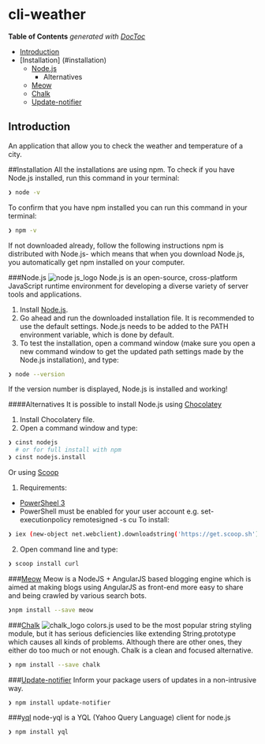 # cli-weather

<!-- START doctoc generated TOC please keep comment here to allow auto update -->
<!-- DON'T EDIT THIS SECTION, INSTEAD RE-RUN doctoc TO UPDATE -->
**Table of Contents**  *generated with [DocToc](https://github.com/thlorenz/doctoc)*

- [Introduction](#introduction)
- [Installation] (#installation)
    - [Node.js](#node.js)
        - Alternatives
    - [Meow](#meow)
    - [Chalk](#chalk)
    - [Update-notifier](update-notifier)

## Introduction

An application that allow you to check the weather and temperature of a city.

##Installation
All the installations are using npm.
To check if you have Node.js installed, run this command in your terminal:
```sh
❯ node -v
```

To confirm that you have npm installed you can run this command in your terminal:
```sh
❯ npm -v
```

If not downloaded already, follow the following instructions
npm is distributed with Node.js- which means that when you download Node.js, you automatically get npm installed on your computer.

###Node.js ![node js_logo](https://cloud.githubusercontent.com/assets/22341176/23313374/b8a02dce-fabd-11e6-9d8b-92b14ff1768a.png)
Node.js is an open-source, cross-platform JavaScript runtime environment for developing a diverse variety of server tools and applications.

1. Install [Node.js](https://nodejs.org/en/).
2. Go ahead and run the downloaded installation file. It is recommended to use the default settings. Node.js needs to be added to the PATH environment variable, which is done by default.
3. To test the installation, open a command window (make sure you open a new command window to get the updated path settings made by the Node.js installation), and type:
```sh
❯ node --version
```
If the version number is displayed, Node.js is installed and working!

####Alternatives
It is possible to install Node.js using [Chocolatey](https://chocolatey.org/)
1. Install Chocolatery file.
2. Open a command window and type:
```sh
❯ cinst nodejs
  # or for full install with npm
❯ cinst nodejs.install
```
Or using [Scoop](http://scoop.sh/)
1. Requirements:
- [PowerSheel 3](https://www.microsoft.com/en-us/download/details.aspx?id=34595)
- PowerShell must be enabled for your user account e.g. set-executionpolicy remotesigned -s cu
To install:
```sh
❯ iex (new-object net.webclient).downloadstring('https://get.scoop.sh')
```
2. Open command line and type:
```sh
❯ scoop install curl
```

###[Meow](https://github.com/sumeetdas/Meow)
Meow is a NodeJS + AngularJS based blogging engine which is aimed at making blogs using AngularJS as front-end more easy to share and being crawled by various search bots.

```sh
❯npm install --save meow
```

###[Chalk](https://github.com/chalk/chalk/blob/master/readme.md) ![chalk_logo](https://cdn.rawgit.com/chalk/chalk/19935d6484811c5e468817f846b7b3d417d7bf4a/logo.svg)
colors.js used to be the most popular string styling module, but it has serious deficiencies like extending String.prototype which causes all kinds of problems. Although there are other ones, they either do too much or not enough.
Chalk is a clean and focused alternative.
```sh
❯ npm install --save chalk
```

###[Update-notifier](https://www.npmjs.com/package/update-notifier/tutorial)
Inform your package users of updates in a non-intrusive way.
```sh
❯ npm install update-notifier
```
###[yql](https://github.com/derek/node-yql)
node-yql is a YQL (Yahoo Query Language) client for node.js

```sh
❯ npm install yql
```